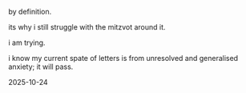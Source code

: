 by definition.  

its why i still struggle with the mitzvot around it.  

i am trying.  

i know my current spate of letters is from unresolved and generalised anxiety; it will pass.  

2025-10-24  
